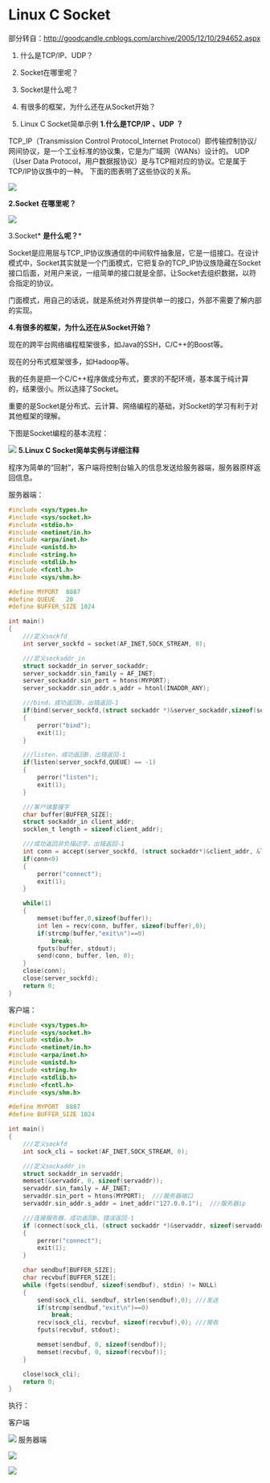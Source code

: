 # Linux C Socket
部分转自：http://goodcandle.cnblogs.com/archive/2005/12/10/294652.aspx

1. 什么是TCP/IP、UDP？

2. Socket在哪里呢？

3. Socket是什么呢？

4. 有很多的框架，为什么还在从Socket开始？

5. Linux C Socket简单示例
**1.什么是TCP/IP** **、UDP** **？**

TCP_IP（Transmission Control Protocol_Internet Protocol）即传输控制协议/网间协议，是一个工业标准的协议集，它是为广域网（WANs）设计的。
UDP（User Data Protocol，用户数据报协议）是与TCP相对应的协议。它是属于TCP/IP协议族中的一种。
下面的图表明了这些协议的关系。

![](27111530-6d4641d32e944b98b698e167f72a263f.png)

**2.Socket** **在哪里呢？**

 
![](27111710-a88a3bab25064f0480b41f22b50d6f76.png)
 

3.Socket* **是什么呢？***

Socket是应用层与TCP_IP协议族通信的中间软件抽象层，它是一组接口。在设计模式中，Socket其实就是一个门面模式，它把复杂的TCP_IP协议族隐藏在Socket接口后面，对用户来说，一组简单的接口就是全部，让Socket去组织数据，以符合指定的协议。

门面模式，用自己的话说，就是系统对外界提供单一的接口，外部不需要了解内部的实现。

**4.有很多的框架，为什么还在从Socket开始？**

现在的跨平台网络编程框架很多，如Java的SSH，C/C++的Boost等。

现在的分布式框架很多，如Hadoop等。

我的任务是把一个C/C++程序做成分布式，要求的不配环境，基本属于纯计算的，结果很小。所以选择了Socket。

重要的是Socket是分布式、云计算、网络编程的基础，对Socket的学习有利于对其他框架的理解。

下图是Socket编程的基本流程：

![](27113109-ad8f7a2ce6d64ae39706ef7db3aa07cd.png)
**5.Linux C Socket简单实例与详细注释**
 

程序为简单的“回射”，客户端将控制台输入的信息发送给服务器端，服务器原样返回信息。

服务器端：


```c
#include <sys/types.h>
#include <sys/socket.h>
#include <stdio.h>
#include <netinet/in.h>
#include <arpa/inet.h>
#include <unistd.h>
#include <string.h>
#include <stdlib.h>
#include <fcntl.h>
#include <sys/shm.h>

#define MYPORT  8887
#define QUEUE   20
#define BUFFER_SIZE 1024

int main()
{
    ///定义sockfd
    int server_sockfd = socket(AF_INET,SOCK_STREAM, 0);

    ///定义sockaddr_in
    struct sockaddr_in server_sockaddr;
    server_sockaddr.sin_family = AF_INET;
    server_sockaddr.sin_port = htons(MYPORT);
    server_sockaddr.sin_addr.s_addr = htonl(INADDR_ANY);

    ///bind，成功返回0，出错返回-1
    if(bind(server_sockfd,(struct sockaddr *)&server_sockaddr,sizeof(server_sockaddr))==-1)
    {
        perror("bind");
        exit(1);
    }

    ///listen，成功返回0，出错返回-1
    if(listen(server_sockfd,QUEUE) == -1)
    {
        perror("listen");
        exit(1);
    }

    ///客户端套接字
    char buffer[BUFFER_SIZE];
    struct sockaddr_in client_addr;
    socklen_t length = sizeof(client_addr);

    ///成功返回非负描述字，出错返回-1
    int conn = accept(server_sockfd, (struct sockaddr*)&client_addr, &length);
    if(conn<0)
    {
        perror("connect");
        exit(1);
    }

    while(1)
    {
        memset(buffer,0,sizeof(buffer));
        int len = recv(conn, buffer, sizeof(buffer),0);
        if(strcmp(buffer,"exit\n")==0)
            break;
        fputs(buffer, stdout);
        send(conn, buffer, len, 0);
    }
    close(conn);
    close(server_sockfd);
    return 0;
}
```

 
 

客户端：


```c
#include <sys/types.h>
#include <sys/socket.h>
#include <stdio.h>
#include <netinet/in.h>
#include <arpa/inet.h>
#include <unistd.h>
#include <string.h>
#include <stdlib.h>
#include <fcntl.h>
#include <sys/shm.h>

#define MYPORT  8887
#define BUFFER_SIZE 1024

int main()
{
    ///定义sockfd
    int sock_cli = socket(AF_INET,SOCK_STREAM, 0);

    ///定义sockaddr_in
    struct sockaddr_in servaddr;
    memset(&servaddr, 0, sizeof(servaddr));
    servaddr.sin_family = AF_INET;
    servaddr.sin_port = htons(MYPORT);  ///服务器端口
    servaddr.sin_addr.s_addr = inet_addr("127.0.0.1");  ///服务器ip

    ///连接服务器，成功返回0，错误返回-1
    if (connect(sock_cli, (struct sockaddr *)&servaddr, sizeof(servaddr)) < 0)
    {
        perror("connect");
        exit(1);
    }

    char sendbuf[BUFFER_SIZE];
    char recvbuf[BUFFER_SIZE];
    while (fgets(sendbuf, sizeof(sendbuf), stdin) != NULL)
    {
        send(sock_cli, sendbuf, strlen(sendbuf),0); ///发送
        if(strcmp(sendbuf,"exit\n")==0)
            break;
        recv(sock_cli, recvbuf, sizeof(recvbuf),0); ///接收
        fputs(recvbuf, stdout);

        memset(sendbuf, 0, sizeof(sendbuf));
        memset(recvbuf, 0, sizeof(recvbuf));
    }

    close(sock_cli);
    return 0;
}
```
 
 

执行：

客户端

![](29163938-e5b43a8d3501467d8723b2de7392ab49.x-png.png)
服务器端

![](29163855-55c0a397cda04d4a9f46ada36149af3b.x-png.png)

![](http://images.cnitblog.com/blog/466768/201312/27111710-a88a3bab25064f0480b41f22b50d6f76.png)

